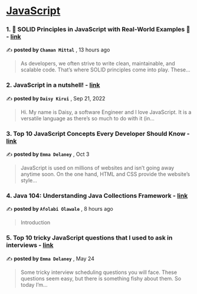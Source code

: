 
<h1><a href=https://medium.com/tag/javascript-development/recommended target="_blank" rel="noopener noreferrer">JavaScript</a></h1>
<h3>1. 🚀 SOLID Principles in JavaScript with Real-World Examples 🧱 - <a href=https://medium.com/@chaman388/solid-principles-in-javascript-with-real-world-examples-f51c8e3dc0ca?source=tag_recommended_feed---------0-84----------javascript_development----------f91a2c38_dbcb_4fd7_ad7a_fb8ffa303ea9------- target="_blank" rel="noopener noreferrer">link</a></h3>

✍️ **posted by `Chaman Mittal`** <date> , 13 hours ago</date>

<blockquote>As developers, we often strive to write clean, maintainable, and scalable code. That’s where SOLID principles come into play. These…</blockquote>

<h3>2. JavaScript in a nutshell! - <a href=https://medium.com/@daisykirui/javascript-in-a-nutshell-669dab5b6e78?source=tag_recommended_feed---------1-107----------javascript_development----------f91a2c38_dbcb_4fd7_ad7a_fb8ffa303ea9------- target="_blank" rel="noopener noreferrer">link</a></h3>

✍️ **posted by `Daisy Kirui`** <date> , Sep 21, 2022</date>

<blockquote>Hi. My name is Daisy, a software Engineer and I love JavaScript. It is a versatile language as there’s so much to do with it (in…</blockquote>

<h3>3. Top 10 JavaScript Concepts Every Developer Should Know - <a href=https://medium.com/@emma-delaney/top-10-javascript-concepts-every-developer-should-know-5b275c3af46f?source=tag_recommended_feed---------2-85----------javascript_development----------f91a2c38_dbcb_4fd7_ad7a_fb8ffa303ea9------- target="_blank" rel="noopener noreferrer">link</a></h3>

✍️ **posted by `Emma Delaney`** <date> , Oct 3</date>

<blockquote>JavaScript is used on millions of websites and isn’t going away anytime soon. On the one hand, HTML and CSS provide the website’s style…</blockquote>

<h3>4. Java 104: Understanding Java Collections Framework - <a href=https://medium.com/@afolabiwally/java-104-understanding-java-collections-framework-9ab079fb12a2?source=tag_recommended_feed---------3-84----------javascript_development----------f91a2c38_dbcb_4fd7_ad7a_fb8ffa303ea9------- target="_blank" rel="noopener noreferrer">link</a></h3>

✍️ **posted by `Afolabi Olawale`** <date> , 8 hours ago</date>

<blockquote>Introduction</blockquote>

<h3>5. Top 10 tricky JavaScript questions that I used to ask in interviews - <a href=https://medium.com/@emma-delaney/top-10-tricky-javascript-questions-that-i-used-to-ask-in-interviews-2cb3912271a9?source=tag_recommended_feed---------4-85----------javascript_development----------f91a2c38_dbcb_4fd7_ad7a_fb8ffa303ea9------- target="_blank" rel="noopener noreferrer">link</a></h3>

✍️ **posted by `Emma Delaney`** <date> , May 24</date>

<blockquote>Some tricky interview scheduling questions you will face. These questions seem easy, but there is something fishy about them. So today I’m…</blockquote>

